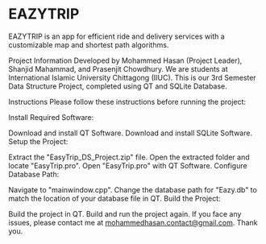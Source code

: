 # EAZYTRIP
EAZYTRIP is an app for efficient ride and delivery services with a customizable map and shortest path algorithms.

Project Information
Developed by Mohammed Hasan (Project Leader), Shanjid Mahammad, and Prasenjit Chowdhury. We are students at International Islamic University Chittagong (IIUC). This is our 3rd Semester Data Structure Project, completed using QT and SQLite Database.

Instructions
Please follow these instructions before running the project:

Install Required Software:

Download and install QT Software.
Download and install SQLite Software.
Setup the Project:

Extract the "EasyTrip_DS_Project.zip" file.
Open the extracted folder and locate "EasyTrip.pro".
Open "EasyTrip.pro" with QT Software.
Configure Database Path:

Navigate to "mainwindow.cpp".
Change the database path for "Eazy.db" to match the location of your database file in QT.
Build the Project:

Build the project in QT.
Build and run the project again.
If you face any issues, please contact me at mohammedhasan.contact@gmail.com. Thank you.
